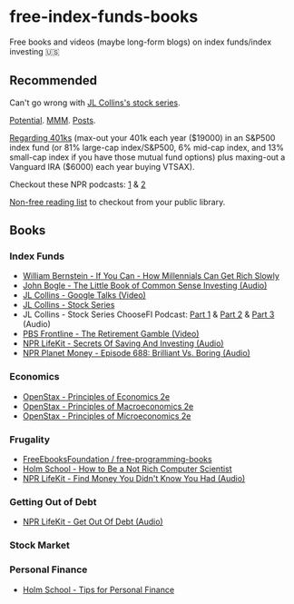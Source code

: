# free-index-funds-books
Free books and videos (maybe long-form blogs) on index funds/index investing 🇺🇸

## Recommended

Can't go wrong with [JL Collins's stock series](https://jlcollinsnh.com/stock-series).

[Potential](https://www.mrmoneymustache.com/2011/05/18/how-to-make-money-in-the-stock-market/). [MMM](https://www.mrmoneymustache.com/2011/04/10/post-4-what-am-i-supposed-to-do-with-all-this-money/). [Posts](https://www.mrmoneymustache.com/2018/11/29/how-to-retire-forever-on-a-fixed-chunk-of-money/).

[Regarding 401ks](https://www.pbs.org/video/frontline-retirement-gamble) (max-out your 401k each year ($19000) in an S&P500 index fund (or 81% large-cap index/S&P500, 6% mid-cap index, and 13% small-cap index if you have those mutual fund options) plus maxing-out a Vanguard IRA ($6000) each year buying VTSAX).

Checkout these NPR podcasts: [1](https://www.npr.org/podcasts/510330/secrets-of-saving-and-investing) & [2](https://www.npr.org/sections/money/2019/01/23/688018907/episode-688-brilliant-vs-boring)

[Non-free reading list](https://www.reddit.com/r/financialindependence/wiki/books) to checkout from your public library.

## Books

### Index Funds
* [William Bernstein - If You Can - How Millennials Can Get Rich Slowly](https://www.etf.com/docs/IfYouCan.pdf)
* [John Bogle - The Little Book of Common Sense Investing (Audio)](https://www.youtube.com/watch?v=TNvbBvzelCY)
* [JL Collins - Google Talks (Video)](https://www.youtube.com/watch?v=T71ibcZAX3I)
* [JL Collins - Stock Series](https://jlcollinsnh.com/stock-series/)
* JL Collins - Stock Series ChooseFI Podcast: [Part 1](https://www.youtube.com/watch?v=MptrorLhEsc) & [Part 2](https://www.youtube.com/watch?v=ChWVSp0kruA) & [Part 3](https://www.youtube.com/watch?v=U6GANibNq_s) (Audio)
* [PBS Frontline - The Retirement Gamble (Video)](https://www.pbs.org/video/frontline-retirement-gamble/)
* [NPR LifeKit - Secrets Of Saving And Investing (Audio)](https://www.npr.org/podcasts/510330/secrets-of-saving-and-investing)
* [NPR Planet Money - Episode 688: Brilliant Vs. Boring (Audio)](https://www.npr.org/sections/money/2019/01/23/688018907/episode-688-brilliant-vs-boring)

### Economics
* [OpenStax - Principles of Economics 2e](https://openstax.org/details/books/principles-economics-2e)
* [OpenStax - Principles of Macroeconomics 2e](https://openstax.org/details/books/principles-macroeconomics-2e)
* [OpenStax - Principles of Microeconomics 2e](https://openstax.org/details/books/principles-microeconomics-2e)

### Frugality
* [FreeEbooksFoundation / free-programming-books](https://github.com/EbookFoundation/free-programming-books/blob/master/free-programming-books.md)
* [Holm School - How to Be a Not Rich Computer Scientist](https://holm.school/about/)
* [NPR LifeKit - Find Money You Didn't Know You Had (Audio)](https://www.npr.org/podcasts/510331/find-money-you-didnt-know-you-had)

### Getting Out of Debt
* [NPR LifeKit - Get Out Of Debt (Audio)](https://www.npr.org/podcasts/510335/get-out-of-debt)

### Stock Market

### Personal Finance
* [Holm School - Tips for Personal Finance](https://holm.school/tips-for-personal-finance/)

